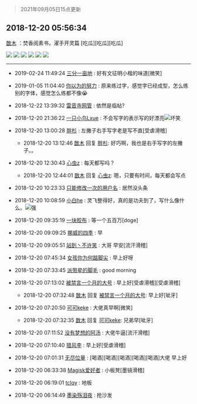 > 2021年09月05日15点更新
<link rel="stylesheet" href="https://cdn.jsdelivr.net/gh/taotie6/sampleJSON@main/css/photo_show.css">


 ## 2018-12-20 05:56:34 

 [㪚木](https://www.coolapk.com/feed/9443704?shareKey=MTAyNDYzYTAzYjZmNjEzMTc0N2Y~) ：焚香阅素书，濯手开灵篇
[吃瓜][吃瓜][吃瓜] 

<div class="album">
<img class="img-item" src="https://image.coolapk.com/feed/2018/1220/05/1081091_1545256578_3849@2494x3325.jpg" />
<img class="img-item" src="https://image.coolapk.com/feed/2018/1220/05/1081091_1545256581_4664@2494x3325.jpg" />
<img class="img-item" src="https://image.coolapk.com/feed/2018/1220/05/1081091_1545256584_4962@1080x2160.jpg" />
<img class="img-item" src="https://image.coolapk.com/feed/2018/1220/05/1081091_1545256587_1428@1080x2160.jpg" />
<img class="img-item" src="https://image.coolapk.com/feed/2018/1220/05/1081091_1545256589_7787@1056x1848.jpg" />
<img class="img-item" src="https://image.coolapk.com/feed/2018/1220/05/1081091_1545256592_349@1080x2160.jpg" />
</div>

 ------- 

- 2019-02-24 11:49:24 [三分一亩地](uid=1721161) : 好有文征明小楷的味道[微笑] 

- 2019-01-05 11:04:40 [你以为的努力](uid=2022142) : 原来练过字，感觉字已经成型，怎么练别的字体，感觉怎么练都不像😭 

- 2018-12-22 13:39:32 [雷音寺网管](uid=589421) : 依然是临帖? 

- 2018-12-20 21:36:22 [一只小鸟Lxue](uid=1468434) : 不会写字的表示写的好漂亮<img src="http://static.coolapk.com/emoticons/default/44.gif" alt="坏笑"/> 

- 2018-12-20 13:00:28 [胖杉](uid=679575) : 左撇子右手写字老是写不直[受虐滑稽] 

    - 2018-12-20 13:12:46 [㪚木](uid=1081091) 回复 [胖杉](uid=679575): 好巧啊，我也是右手写字的左撇子。。 

- 2018-12-20 12:30:43 [心虫z](uid=151532) : 每天都写吗？ 

    - 2018-12-20 12:44:01 [㪚木](uid=1081091) 回复 [心虫z](uid=151532): 嗯，只要有时间，每天都会写点 

- 2018-12-20 10:23:33 [只能修改一次的用户名](uid=581084) : 居然没头条 

- 2018-12-20 10:08:59 [小白he](uid=2158313) : 灵飞整得好，真的是功夫到了，写什么像什么。<img src="http://static.coolapk.com/emoticons/default/79.gif" alt="强"/> 

- 2018-12-20 09:35:19 [一块胶布](uid=1073144) : 等一个五百万[doge] 

- 2018-12-20 09:09:25 [挪威的四季](uid=1433206) : 早 

- 2018-12-20 09:05:51 [站到丶不许笑](uid=1165627) : 大哥 早安[流汗滑稽] 

- 2018-12-20 07:45:34 [女孩你为何踮脚尖](uid=1439370) : 早上好呀 

- 2018-12-20 07:33:45 [派带星的脚毛](uid=1014357) : good morning 

- 2018-12-20 07:13:02 [被禁言一个月的大号](uid=2224735) : 早上好[受虐滑稽][受虐滑稽] 

    - 2018-12-20 07:32:48 [㪚木](uid=1081091) 回复 [被禁言一个月的大号](uid=2224735): 早上好[呲牙] 

- 2018-12-20 07:20:50 [可可keke](uid=2190423) : 大佬真早啊[微笑] 

    - 2018-12-20 07:32:35 [㪚木](uid=1081091) 回复 [可可keke](uid=2190423): 兄弟早[呲牙] 

- 2018-12-20 07:11:52 [没有梦想的阿汤](uid=617069) : 大佬牛逼[流汗滑稽] 

- 2018-12-20 07:10:40 [猎风李](uid=1822765) : 早上好[受虐滑稽] 

- 2018-12-20 07:01:31 [无尽位量](uid=984244) : [喝酒][喝酒][喝酒][喝酒][喝酒]大佬 早上好 

- 2018-12-20 06:33:38 [Magisk爱好者](uid=1833596) : 小板凳[墨镜滑稽] 

- 2018-12-20 06:19:01 [tclqy](uid=1910950) : 地板 

- 2018-12-20 06:14:49 [墨染殇泪夜](uid=1506688) : 抢沙发 

